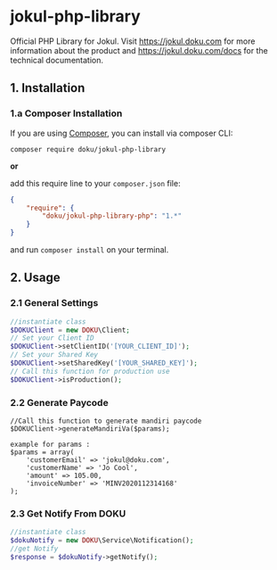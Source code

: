 # jokul-php-library
Official PHP Library for Jokul. Visit https://jokul.doku.com for more information about the product and https://jokul.doku.com/docs for the technical documentation.

## 1. Installation

### 1.a Composer Installation

If you are using [Composer](https://getcomposer.org), you can install via composer CLI:

```
composer require doku/jokul-php-library
```

**or**

add this require line to your `composer.json` file:

```json
{
    "require": {
        "doku/jokul-php-library-php": "1.*"
    }
}
```

and run `composer install` on your terminal.

## 2. Usage

### 2.1 General Settings

```php
//instantiate class
$DOKUClient = new DOKU\Client;
// Set your Client ID
$DOKUClient->setClientID('[YOUR_CLIENT_ID]');
// Set your Shared Key
$DOKUClient->setSharedKey('[YOUR_SHARED_KEY]');
// Call this function for production use
$DOKUClient->isProduction();
```
### 2.2 Generate Paycode
```
//Call this function to generate mandiri paycode
$DOKUClient->generateMandiriVa($params);

example for params :
$params = array(
    'customerEmail' => 'jokul@doku.com',
    'customerName' => 'Jo Cool',
    'amount' => 105.00,
    'invoiceNumber' => 'MINV2020112314168'
);
```

### 2.3 Get Notify From DOKU
```php
//instantiate class
$dokuNotify = new DOKU\Service\Notification();
//get Notify
$response = $dokuNotify->getNotify();
```
